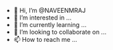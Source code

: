 - 👋 Hi, I’m @NAVEENMRAJ
- 👀 I’m interested in ...
- 🌱 I’m currently learning ...
- 💞️ I’m looking to collaborate on ...
- 📫 How to reach me ...

<!---
NAVEENMRAJ/NAVEENMRAJ is a ✨ special ✨ repository because its `README.md` (this file) appears on your GitHub profile.
You can click the Preview link to take a look at your changes.
--->
